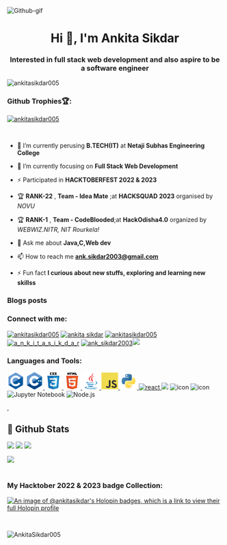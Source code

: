  ![Github-gif](https://github.com/AnkitaSikdar005/AnkitaSikdar005/assets/115947852/1dd39f4e-133d-4e8c-bdda-95118ad030f6)
<h1 align="center">Hi 👋, I'm Ankita Sikdar</h1>
<h3 align="center">Interested in full stack web development and also aspire to be a software engineer</h3>

<p align="left"> <img src="https://komarev.com/ghpvc/?username=ankitasikdar005&label=Profile%20views&color=0e75b6&style=flat" alt="ankitasikdar005" /> </p>
<h3 align="left">Github Trophies🏆:</h3>
<p align="left"> <a href="https://github.com/ryo-ma/github-profile-trophy"><img src="https://github-profile-trophy.vercel.app/?username=ankitasikdar005" alt="ankitasikdar005" /></a> </p>

<p align="left"> <a href="https://twitter.com/" target="blank"><img src="https://img.shields.io/twitter/follow/?logo=twitter&style=for-the-badge" alt="" /></a> </p>

- 🌿 I’m currently perusing **B.TECH(IT)** at **Netaji Subhas Engineering College**
- 🌱 I’m currently focusing on **Full Stack Web Development**
- ⚡ Participated in **HACKTOBERFEST 2022 & 2023**
- 🏆 **RANK-22** , **Team - Idea Mate** ;at **HACKSQUAD 2023** organised by *NOVU*
- 🏆 **RANK-1**  , **Team - CodeBlooded**;at **HackOdisha4.0** organized by *WEBWIZ.NITR, NIT Rourkela!* 


- 💬 Ask me about **Java,C,Web dev**

- 📫 How to reach me **ank.sikdar2003@gmail.com**

- ⚡ Fun fact **I curious about new stuffs, exploring and learning new skillss**

### Blogs posts
<!-- BLOG-POST-LIST:START -->
<!-- BLOG-POST-LIST:END -->

<h3 align="left">Connect with me:</h3>
<p align="left">
<a href="https://dev.to/ankitasikdar005" target="blank"><img align="center" src="https://raw.githubusercontent.com/rahuldkjain/github-profile-readme-generator/master/src/images/icons/Social/devto.svg" alt="ankitasikdar005" height="30" width="40" /></a>
<a href="https://www.linkedin.com/in/ankita-sikdar-70210a253/" target="blank"><img align="center" src="https://raw.githubusercontent.com/rahuldkjain/github-profile-readme-generator/master/src/images/icons/Social/linked-in-alt.svg" alt="ankita sikdar" height="30" width="40" /></a>
<a href="https://codesandbox.com/ankitasikdar005" target="blank"><img align="center" src="https://raw.githubusercontent.com/rahuldkjain/github-profile-readme-generator/master/src/images/icons/Social/codesandbox.svg" alt="ankitasikdar005" height="30" width="40" /></a>
<a href="https://instagram.com/a_n_k_i_t_a_s_i_k_d_a_r" target="blank"><img align="center" src="https://raw.githubusercontent.com/rahuldkjain/github-profile-readme-generator/master/src/images/icons/Social/instagram.svg" alt="a_n_k_i_t_a_s_i_k_d_a_r" height="30" width="40" /></a>
<a href="https://www.hackerrank.com/ank_sikdar2003" target="blank"><img align="center" src="https://raw.githubusercontent.com/rahuldkjain/github-profile-readme-generator/master/src/images/icons/Social/hackerrank.svg" alt="ank_sikdar2003" height="30" width="40" /></a><a href = "mailto:ank.sikdar2003@gmail.com"><img src="https://img.shields.io/badge/-Gmail-%23333?style=for-the-badge&logo=gmail&logoColor=white" target="_blank"></a></p>

<h3 align="left">Languages and Tools:</h3>
<p align="left"> <a href="https://www.cprogramming.com/" target="_blank" rel="noreferrer"> <img src="https://raw.githubusercontent.com/devicons/devicon/master/icons/c/c-original.svg" alt="c" width="40" height="40"/></a> <a href="https://www.w3schools.com/cpp/" target="_blank" rel="noreferrer"> <img src="https://raw.githubusercontent.com/devicons/devicon/master/icons/cplusplus/cplusplus-original.svg" alt="cplusplus" width="40" height="40"/> </a> </a> <a href="https://www.w3schools.com/css/" target="_blank" rel="noreferrer"> <img src="https://raw.githubusercontent.com/devicons/devicon/master/icons/css3/css3-original-wordmark.svg" alt="css3" width="40" height="40"/> </a> <a href="https://www.w3.org/html/" target="_blank" rel="noreferrer"> <img src="https://raw.githubusercontent.com/devicons/devicon/master/icons/html5/html5-original-wordmark.svg" alt="html5" width="40" height="40"/> </a> <a href="https://www.java.com" target="_blank" rel="noreferrer"> <img src="https://raw.githubusercontent.com/devicons/devicon/master/icons/java/java-original.svg" alt="java" width="40" height="40"/> </a> <a href="https://developer.mozilla.org/en-US/docs/Web/JavaScript" target="_blank" rel="noreferrer"> <img src="https://raw.githubusercontent.com/devicons/devicon/master/icons/javascript/javascript-original.svg" alt="javascript" width="40" height="40"/> </a> <a href="https://www.python.org" target="_blank" rel="noreferrer"> <img src="https://raw.githubusercontent.com/devicons/devicon/master/icons/python/python-original.svg" alt="python" width="40" height="40"/> </a><a href="https://reactjs.org/" target="_blank" rel="noreferrer"> <img src="https://user-images.githubusercontent.com/74038190/212257467-871d32b7-e401-42e8-a166-fcfd7baa4c6b.gif" alt="react" width="40" height="40"/> </a> <img src="https://skillicons.dev/icons?i=bootstrap,vscode,github,tailwind,mongodb,mysql" /> <img src="https://github.com/marwin1991/profile-technology-icons/assets/76012086/4ec200c2-acdf-4c42-b419-cd49cba3d09f" alt="icon" width="50" height="50"> <img src="https://github.com/marwin1991/profile-technology-icons/assets/76012086/24b02d77-2f28-43c7-b5d6-e15e3395851b" alt="icon" width="50" height="50"> <img width="50" src="https://user-images.githubusercontent.com/25181517/183914128-3fc88b4a-4ac1-40e6-9443-9a30182379b7.png" alt="Jupyter Notebook" title="Jupyter Notebook"/> <img width="50" src="https://user-images.githubusercontent.com/25181517/183568594-85e280a7-0d7e-4d1a-9028-c8c2209e073c.png" alt="Node.js" title="Node.js"/>
</p> 

,

## 💫 Github Stats

 ![](https://github-readme-stats.vercel.app/api?username=AnkitaSikdar005&theme=synthwave&hide_border=false&include_all_commits=false&count_private=false)
![](https://github-readme-streak-stats.herokuapp.com/?user=AnkitaSikdar005&theme=synthwave&hide_border=false)
![](https://github-readme-stats.vercel.app/api/top-langs/?username=AnkitaSikdar005&theme=synthwave&hide_border=false&include_all_commits=false&count_private=false&layout=compact)



  <img src="https://github-readme-activity-graph.vercel.app/graph?username=AnkitaSikdar005&theme=synthwave-84&true&hide_border=true" />
<img src="https://www.animatedimages.org/data/media/562/animated-line-image-0111.gif" width="1000" height="2" />

### My Hacktober 2022 & 2023 badge Collection:


[![An image of @ankitasikdar's Holopin badges, which is a link to view their full Holopin profile](https://holopin.me/ankitasikdar)](https://holopin.io/@ankitasikdar)

<img src="https://www.animatedimages.org/data/media/562/animated-line-image-0111.gif" width="1000" height="2" />

<!---<h2 align="center">Leetcode Stats 🧑‍💻</h2>

<div align="center">
    <height="250" src="https://camo.githubusercontent.com/19db51af5f90f1b152bc0b9078f5fe97053955be5074f03f17019c70345bdcdb/68747470733a2f2f6d69726f2e6d656469756d2e636f6d2f6d61782f313336302f302a37513379765349765f7430696f4a2d5a2e676966" />
    <img height="250" alt="My Leetcode Stats" src="https://leetcard.jacoblin.cool/AnkitaSikdar?theme=unicorn&font=Josefin%20Slab&ext=heatmap" />
</div>
<img src="https://www.animatedimages.org/data/media/562/animated-line-image-0111.gif" width="1000" height="2" />--->




<p align="left"> <img src="https://komarev.com/ghpvc/?username=AnkitaSikdar005&label=Profile%20views&color=0e75b6&style=flat" alt="AnkitaSikdar005" /> </p>

